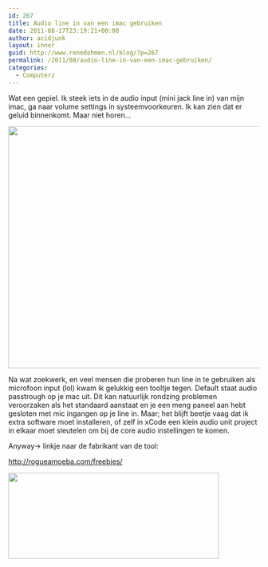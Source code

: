 ```yaml
---
id: 267
title: Audio line in van een imac gebruiken
date: 2011-08-17T23:19:21+00:00
author: acidjunk
layout: inner
guid: http://www.renedohmen.nl/blog/?p=267
permalink: /2011/08/audio-line-in-van-een-imac-gebruiken/
categories:
  - Computerz
---
```

Wat een gepiel. Ik steek iets in de audio input (mini jack line in) van mijn imac, ga naar volume settings in systeemvoorkeuren. Ik kan zien dat er geluid binnenkomt. Maar niet horen&#8230;
  
[<img src="http://www.renedohmen.nl/blog/wp-content/uploads/2011/08/Schermafbeelding-2011-08-18-om-00.08.21.png" alt="" title="Schermafbeelding 2011-08-18 om 00.08.21" width="669" height="484" class="alignnone size-full wp-image-268" srcset="http://www.renedohmen.nl/blog/wp-content/uploads/2011/08/Schermafbeelding-2011-08-18-om-00.08.21-300x217.png 300w, http://www.renedohmen.nl/blog/wp-content/uploads/2011/08/Schermafbeelding-2011-08-18-om-00.08.21.png 669w" sizes="(max-width: 669px) 100vw, 669px" />](http://www.renedohmen.nl/blog/wp-content/uploads/2011/08/Schermafbeelding-2011-08-18-om-00.08.21.png)

Na wat zoekwerk, en veel mensen die proberen hun line in te gebruiken als microfoon input (lol) kwam ik gelukkig een tooltje tegen. Default staat audio passtrough op je mac uit. Dit kan natuurlijk rondzing problemen veroorzaken als het standaard aanstaat en je een meng paneel aan hebt gesloten met mic ingangen op je line in. Maar; het blijft beetje vaag dat ik extra software moet installeren, of zelf in xCode een klein audio unit project in elkaar moet sleutelen om bij de core audio instellingen te komen.

Anyway-> linkje naar de fabrikant van de tool:

<http://rogueamoeba.com/freebies/>

[<img src="http://www.renedohmen.nl/blog/wp-content/uploads/2011/08/Schermafbeelding-2011-08-18-om-00.35.49.png" alt="" title="Schermafbeelding 2011-08-18 om 00.35.49" width="422" height="172" class="alignnone size-full wp-image-270" srcset="http://www.renedohmen.nl/blog/wp-content/uploads/2011/08/Schermafbeelding-2011-08-18-om-00.35.49-300x122.png 300w, http://www.renedohmen.nl/blog/wp-content/uploads/2011/08/Schermafbeelding-2011-08-18-om-00.35.49.png 422w" sizes="(max-width: 422px) 100vw, 422px" />](http://www.renedohmen.nl/blog/wp-content/uploads/2011/08/Schermafbeelding-2011-08-18-om-00.35.49.png)